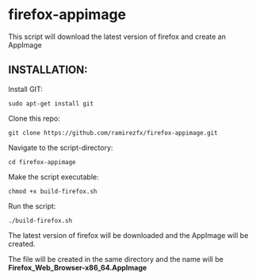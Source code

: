# firefox-appimage

This script will download the latest version of firefox and create an AppImage

## INSTALLATION:

Install GIT:

`sudo apt-get install git`

Clone this repo:

`git clone https://github.com/ramirezfx/firefox-appimage.git`

Navigate to the script-directory:

`cd firefox-appimage`

Make the script executable:

`chmod +x build-firefox.sh`

Run the script:

`./build-firefox.sh`

The latest version of firefox will be downloaded and the AppImage will be created.

The file will be created in the same directory and the name will be **Firefox_Web_Browser-x86_64.AppImage**
